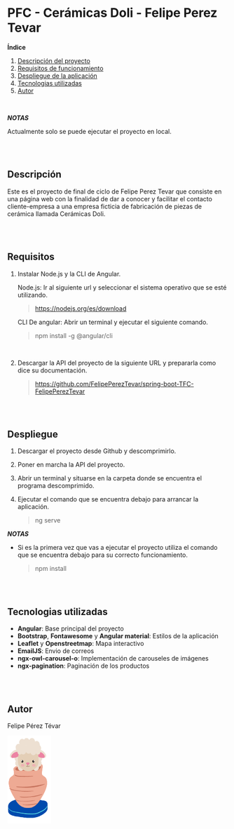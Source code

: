# PFC - Cerámicas Doli - Felipe Perez Tevar

**Índice** 
1. [Descripción del proyecto](#descripción) 
2. [Requisitos de funcionamiento](#requisitos) 
3. [Despliegue de la aplicación](#despliegue) 
4. [Tecnologias utilizadas](#tecnologias-utilizadas) 
5. [Autor](#autor)

<br/>

***NOTAS***

Actualmente solo se puede ejecutar el proyecto en local.

<br/>
<br/>

## Descripción

Este es el proyecto de final de ciclo de Felipe Perez Tevar que consiste en una página web con la finalidad de dar a conocer y facilitar el contacto cliente-empresa a una empresa ficticia de fabricación de piezas de cerámica llamada Cerámicas Doli.

<br/>
<br/>

## Requisitos

1. Instalar Node.js y la CLI de Angular.

   Node.js: Ir al siguiente url y seleccionar el sistema operativo que se esté utilizando.

   >  https://nodejs.org/es/download

    CLI De angular: Abrir un terminal y ejecutar el siguiente comando.

    > npm install -g @angular/cli

<br/>

2. Descargar la API del proyecto de la siguiente URL y prepararla como dice su documentación.

    > https://github.com/FelipePerezTevar/spring-boot-TFC-FelipePerezTevar


<br/>
<br/>

## Despliegue

  1. Descargar el proyecto desde Github y descomprimirlo.
  2. Poner en marcha la API del proyecto.
  3. Abrir un terminal y situarse en la carpeta donde se encuentra el programa descomprimido.
     
  4. Ejecutar el comando que se encuentra debajo para arrancar la aplicación.

      > ng serve

  ***NOTAS***
* Si es la primera vez que vas a ejecutar el proyecto utiliza el comando que se encuentra debajo para su correcto funcionamiento.

  > npm install


<br/>
<br/>

## Tecnologias utilizadas 

 + **Angular**: Base principal del proyecto
 + **Bootstrap**, **Fontawesome** y **Angular material**: Estilos de la aplicación
 + **Leaflet** y **Openstreetmap**: Mapa interactivo
 + **EmailJS**: Envio de correos
 + **ngx-owl-carousel-o**: Implementación de carouseles de imágenes
 + **ngx-pagination**: Paginación de los productos

<br/>
<br/>

## Autor 

Felipe Pérez Tévar

<img src="./src/assets/imagenes/doli-logo.png" alt="Doli Icono" style="width: 100px; height: 200px;">
